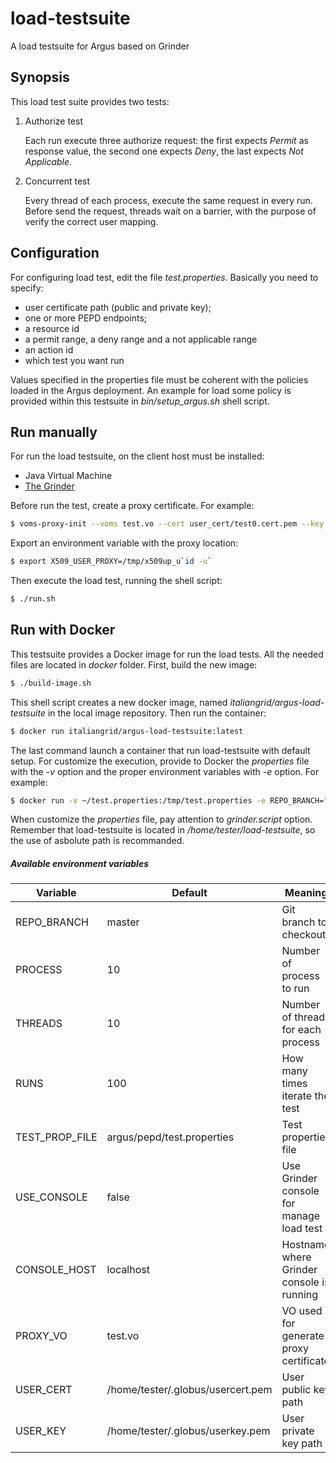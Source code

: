 # load-testsuite
A load testsuite for Argus based on Grinder

## Synopsis
This load test suite provides two tests:

1. Authorize test

   Each run execute three authorize request: the first expects _Permit_ as response value, the second one expects _Deny_, the last expects _Not Applicable_.
2. Concurrent test

   Every thread of each process, execute the same request in every run. Before send the request, threads wait on a barrier, with the purpose of verify the correct user mapping.

## Configuration
For configuring load test, edit the file _test.properties_. Basically you need to specify:
 
 * user certificate path (public and private key);
 * one or more PEPD endpoints;
 * a resource id
 * a permit range, a deny range and a not applicable range
 * an action id
 * which test you want run 
 
Values specified in the properties file must be coherent with the policies loaded in the Argus deployment. An example for load some policy is provided within this testsuite in _bin/setup\_argus.sh_ shell script.

## Run manually
For run the load testsuite, on the client host must be installed:

 * Java Virtual Machine
 * [The Grinder](http://grinder.sourceforge.net/g3/getting-started.html)
 
Before run the test, create a proxy certificate. For example:
```bash
$ voms-proxy-init --voms test.vo --cert user_cert/test0.cert.pem --key user_cert/test0.key.pem
```
Export an environment variable with the proxy location:
```bash
$ export X509_USER_PROXY=/tmp/x509up_u`id -u`
```
Then execute the load test, running the shell script:
```bash
$ ./run.sh
```

## Run with Docker
This testsuite provides a Docker image for run the load tests. All the needed files are located in _docker_ folder.
First, build the new image:
```bash
$ ./build-image.sh
```
This shell script creates a new docker image, named _italiangrid/argus-load-testsuite_ in the local image repository.
Then run the container:
```bash
$ docker run italiangrid/argus-load-testsuite:latest
```
The last command launch a container that run load-testsuite with default setup. For customize the execution, provide to Docker the _properties_ file with the _-v_ option and the proper environment variables with _-e_ option.
For example:
```bash
$ docker run -v ~/test.properties:/tmp/test.properties -e REPO_BRANCH="feature/ISSUE-1" -e PROCESS=1 -e THREADS=1 -e RUNS=1 -e TEST_PROP_FILE=/tmp/test.properties italiangrid/argus-load-testsuite:latest
```
When customize the _properties_ file, pay attention to _grinder.script_ option. Remember that load-testsuite is located in _/home/tester/load-testsuite_, so the use of asbolute path is recommanded.

##### Available environment variables
 
| Variable         | Default                           | Meaning |
| ---------------- | --------------------------------- | ------- |
| REPO_BRANCH      | master                            | Git branch to checkout |
| PROCESS          | 10                                | Number of process to run |
| THREADS          | 10                                | Number of thread for each process |
| RUNS             | 100                               | How many times iterate the test |
| TEST\_PROP\_FILE | argus/pepd/test.properties        | Test properties file |
| USE\_CONSOLE     | false                             | Use Grinder console for manage load test |
| CONSOLE\_HOST    | localhost                         | Hostname where Grinder console is running |
| PROXY\_VO        | test.vo                           | VO used for generate proxy certificate |
| USER\_CERT       | /home/tester/.globus/usercert.pem | User public key path | 
| USER\_KEY        | /home/tester/.globus/userkey.pem  | User private key path |

